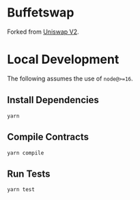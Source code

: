 # Buffetswap

Forked from [Uniswap V2][1].

# Local Development

The following assumes the use of `node@>=16`.

## Install Dependencies

`yarn`

## Compile Contracts

`yarn compile`

## Run Tests

`yarn test`

[1]: https://github.com/Uniswap/v2-periphery
